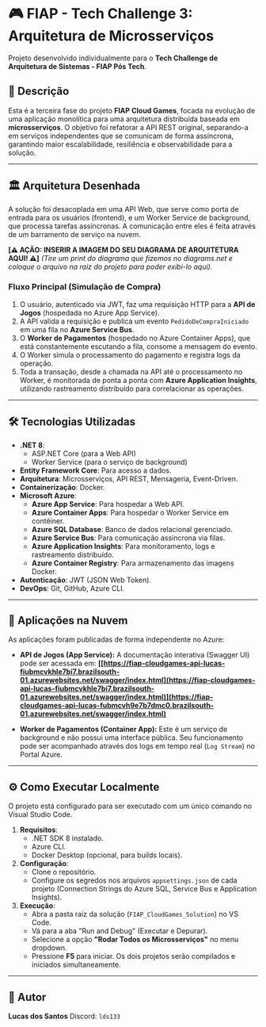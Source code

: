 # 🎮 FIAP - Tech Challenge 3: Arquitetura de Microsserviços

Projeto desenvolvido individualmente para o **Tech Challenge de Arquitetura de Sistemas - FIAP Pós Tech**.

## 📌 Descrição

Esta é a terceira fase do projeto **FIAP Cloud Games**, focada na evolução de uma aplicação monolítica para uma arquitetura distribuída baseada em **microsserviços**. O objetivo foi refatorar a API REST original, separando-a em serviços independentes que se comunicam de forma assíncrona, garantindo maior escalabilidade, resiliência e observabilidade para a solução.

---

## 🏛️ Arquitetura Desenhada

A solução foi desacoplada em uma API Web, que serve como porta de entrada para os usuários (frontend), e um Worker Service de background, que processa tarefas assíncronas. A comunicação entre eles é feita através de um barramento de serviço na nuvem.

**[⚠️ AÇÃO: INSERIR A IMAGEM DO SEU DIAGRAMA DE ARQUITETURA AQUI! ⚠️]**
*(Tire um print do diagrama que fizemos no diagrams.net e coloque o arquivo na raiz do projeto para poder exibi-lo aqui).*

### Fluxo Principal (Simulação de Compra)

1.  O usuário, autenticado via JWT, faz uma requisição HTTP para a **API de Jogos** (hospedada no Azure App Service).
2.  A API valida a requisição e publica um evento `PedidoDeCompraIniciado` em uma fila no **Azure Service Bus**.
3.  O **Worker de Pagamentos** (hospedado no Azure Container Apps), que está constantemente escutando a fila, consome a mensagem do evento.
4.  O Worker simula o processamento do pagamento e registra logs da operação.
5.  Toda a transação, desde a chamada na API até o processamento no Worker, é monitorada de ponta a ponta com **Azure Application Insights**, utilizando rastreamento distribuído para correlacionar as operações.

---

## 🛠️ Tecnologias Utilizadas

-   **.NET 8**:
    -   ASP.NET Core (para a Web API)
    -   Worker Service (para o serviço de background)
-   **Entity Framework Core**: Para acesso a dados.
-   **Arquitetura**: Microsserviços, API REST, Mensageria, Event-Driven.
-   **Containerização**: Docker.
-   **Microsoft Azure**:
    -   **Azure App Service**: Para hospedar a Web API.
    -   **Azure Container Apps**: Para hospedar o Worker Service em contêiner.
    -   **Azure SQL Database**: Banco de dados relacional gerenciado.
    -   **Azure Service Bus**: Para comunicação assíncrona via filas.
    -   **Azure Application Insights**: Para monitoramento, logs e rastreamento distribuído.
    -   **Azure Container Registry**: Para armazenamento das imagens Docker.
-   **Autenticação**: JWT (JSON Web Token).
-   **DevOps**: Git, GitHub, Azure CLI.

---

## 🚀 Aplicações na Nuvem

As aplicações foram publicadas de forma independente no Azure:

-   **API de Jogos (App Service):** A documentação interativa (Swagger UI) pode ser acessada em:
    **[[https://fiap-cloudgames-api-lucas-fiubmcvkhle7bi7.brazilsouth-01.azurewebsites.net/swagger/index.html](https://fiap-cloudgames-api-lucas-fiubmcvkhle7bi7.brazilsouth-01.azurewebsites.net/swagger/index.html)](https://fiap-cloudgames-api-lucas-fubmcvh9e7b7dmc0.brazilsouth-01.azurewebsites.net/swagger/index.html)**

-   **Worker de Pagamentos (Container App):** Este é um serviço de background e não possui uma interface pública. Seu funcionamento pode ser acompanhado através dos logs em tempo real (`Log Stream`) no Portal Azure.

---

## ⚙️ Como Executar Localmente

O projeto está configurado para ser executado com um único comando no Visual Studio Code.

1.  **Requisitos**:
    -   .NET SDK 8 instalado.
    -   Azure CLI.
    -   Docker Desktop (opcional, para builds locais).
2.  **Configuração**:
    -   Clone o repositório.
    -   Configure os segredos nos arquivos `appsettings.json` de cada projeto (Connection Strings do Azure SQL, Service Bus e Application Insights).
3.  **Execução**:
    -   Abra a pasta raiz da solução (`FIAP_CloudGames_Solution`) no VS Code.
    -   Vá para a aba "Run and Debug" (Executar e Depurar).
    -   Selecione a opção **"Rodar Todos os Microsserviços"** no menu dropdown.
    -   Pressione **F5** para iniciar. Os dois projetos serão compilados e iniciados simultaneamente.

---

## 👤 Autor

**Lucas dos Santos**
Discord: `lds133`
